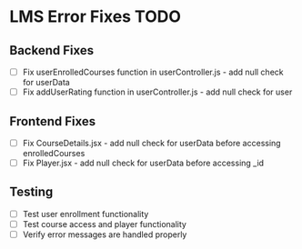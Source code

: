 # LMS Error Fixes TODO

## Backend Fixes
- [ ] Fix userEnrolledCourses function in userController.js - add null check for userData
- [ ] Fix addUserRating function in userController.js - add null check for user

## Frontend Fixes
- [ ] Fix CourseDetails.jsx - add null check for userData before accessing enrolledCourses
- [ ] Fix Player.jsx - add null check for userData before accessing _id

## Testing
- [ ] Test user enrollment functionality
- [ ] Test course access and player functionality
- [ ] Verify error messages are handled properly
